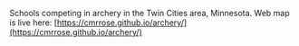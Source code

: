 Schools competing in archery in the Twin Cities area, Minnesota. Web map is live here: [https://cmrrose.github.io/archery/](https://cmrrose.github.io/archery/)
